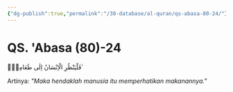 ```yaml
---
{"dg-publish":true,"permalink":"/30-database/al-quran/qs-abasa-80-24/"}
---
```



# QS. 'Abasa (80)-24
فَلْيَنْظُرِ الْاِنْسَانُ اِلٰى طَعَامِهٖٓ ۙ 

Artinya: *"Maka hendaklah manusia itu memperhatikan makanannya."*
